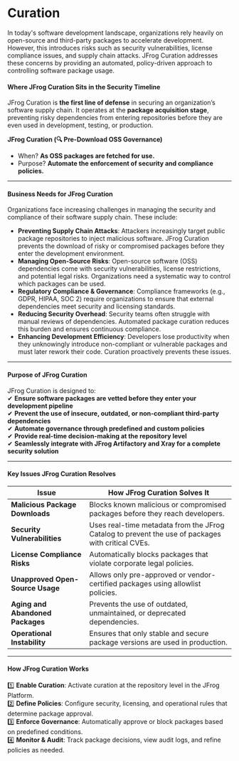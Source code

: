 # Curation

In today's software development landscape, organizations rely heavily on open-source and third-party packages to accelerate development. However, this introduces risks such as security vulnerabilities, license compliance issues, and supply chain attacks. JFrog Curation addresses these concerns by providing an automated, policy-driven approach to controlling software package usage.

#### **Where JFrog Curation Sits in the Security Timeline**

JFrog Curation is **the first line of defense** in securing an organization’s software supply chain. It operates at the **package acquisition stage**, preventing risky dependencies from entering repositories before they are even used in development, testing, or production.

**JFrog Curation (🔍 Pre-Download OSS Governance)**

* When? **As OSS packages are fetched for use.**
* Purpose? **Automate the enforcement of security and compliance policies.**

***

#### **Business Needs for JFrog Curation**

Organizations face increasing challenges in managing the security and compliance of their software supply chain. These include:

* **Preventing Supply Chain Attacks**: Attackers increasingly target public package repositories to inject malicious software. JFrog Curation prevents the download of risky or compromised packages before they enter the development environment.
* **Managing Open-Source Risks**: Open-source software (OSS) dependencies come with security vulnerabilities, license restrictions, and potential legal risks. Organizations need a systematic way to control which packages can be used.
* **Regulatory Compliance & Governance**: Compliance frameworks (e.g., GDPR, HIPAA, SOC 2) require organizations to ensure that external dependencies meet security and licensing standards.
* **Reducing Security Overhead**: Security teams often struggle with manual reviews of dependencies. Automated package curation reduces this burden and ensures continuous compliance.
* **Enhancing Development Efficiency**: Developers lose productivity when they unknowingly introduce non-compliant or vulnerable packages and must later rework their code. Curation proactively prevents these issues.

***

#### &#x20;**Purpose of JFrog Curation**

JFrog Curation is designed to:\
✔ **Ensure software packages are vetted before they enter your development pipeline**\
✔ **Prevent the use of insecure, outdated, or non-compliant third-party dependencies**\
✔ **Automate governance through predefined and custom policies**\
✔ **Provide real-time decision-making at the repository level**\
✔ **Seamlessly integrate with JFrog Artifactory and Xray for a complete security solution**

***

#### **Key Issues JFrog Curation Resolves**

| **Issue**                        | **How JFrog Curation Solves It**                                                                  |
| -------------------------------- | ------------------------------------------------------------------------------------------------- |
| **Malicious Package Downloads**  | Blocks known malicious or compromised packages before they reach developers.                      |
| **Security Vulnerabilities**     | Uses real-time metadata from the JFrog Catalog to prevent the use of packages with critical CVEs. |
| **License Compliance Risks**     | Automatically blocks packages that violate corporate legal policies.                              |
| **Unapproved Open-Source Usage** | Allows only pre-approved or vendor-certified packages using allowlist policies.                   |
| **Aging and Abandoned Packages** | Prevents the use of outdated, unmaintained, or deprecated dependencies.                           |
| **Operational Instability**      | Ensures that only stable and secure package versions are used in production.                      |

***

#### **How JFrog Curation Works**

1️⃣ **Enable Curation**: Activate curation at the repository level in the JFrog Platform.\
2️⃣ **Define Policies**: Configure security, licensing, and operational rules that determine package approval.\
3️⃣ **Enforce Governance**: Automatically approve or block packages based on predefined conditions.\
4️⃣ **Monitor & Audit**: Track package decisions, view audit logs, and refine policies as needed.
